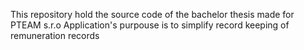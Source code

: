 This repository hold the source code of the bachelor thesis made for PTEAM s.r.o
Application's purpouse is to simplify record keeping of remuneration records
